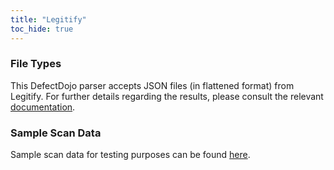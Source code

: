 ```yaml
---
title: "Legitify"
toc_hide: true
---
```

### File Types
This DefectDojo parser accepts JSON files (in flattened format) from Legitify. For further details regarding the results, please consult the relevant [documentation](https://github.com/Legit-Labs/legitify?tab=readme-ov-file#output-options).

### Sample Scan Data
Sample scan data for testing purposes can be found [here](https://github.com/DefectDojo/django-DefectDojo/tree/master/unittests/scans/legitify).
